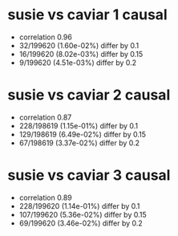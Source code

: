 # susie vs caviar  1 causal

- correlation 0.96
- 32/199620 (1.60e-02%) differ by 0.1
- 16/199620 (8.02e-03%) differ by 0.15
- 9/199620 (4.51e-03%) differ by 0.2


# susie vs caviar  2 causal

- correlation 0.87
- 228/198619 (1.15e-01%) differ by 0.1
- 129/198619 (6.49e-02%) differ by 0.15
- 67/198619 (3.37e-02%) differ by 0.2


# susie vs caviar  3 causal

- correlation 0.89
- 228/199620 (1.14e-01%) differ by 0.1
- 107/199620 (5.36e-02%) differ by 0.15
- 69/199620 (3.46e-02%) differ by 0.2


